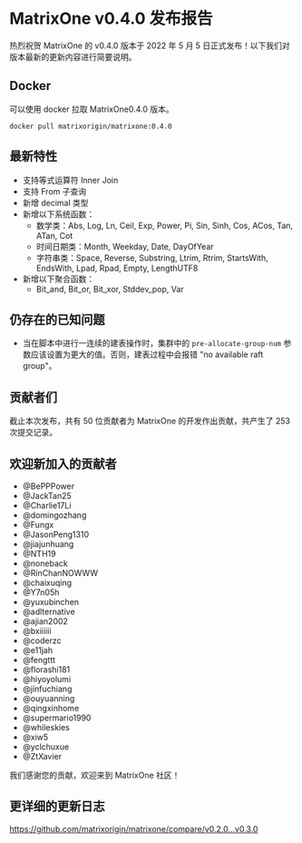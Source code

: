 # **MatrixOne v0.4.0 发布报告**

热烈祝贺 MatrixOne 的 v0.4.0 版本于 2022 年 5 月 5 日正式发布！以下我们对版本最新的更新内容进行简要说明。

## Docker

可以使用 docker 拉取 MatrixOne0.4.0 版本。

```
docker pull matrixorigin/matrixone:0.4.0
```

## 最新特性

- 支持等式运算符 Inner Join
- 支持 From 子查询
- 新增 decimal 类型
- 新增以下系统函数：
    - 数学类：Abs, Log, Ln, Ceil, Exp, Power, Pi, Sin, Sinh, Cos, ACos, Tan, ATan, Cot
    - 时间日期类：Month, Weekday, Date, DayOfYear
    - 字符串类：Space, Reverse, Substring, Ltrim, Rtrim, StartsWith, EndsWith, Lpad, Rpad, Empty, LengthUTF8
- 新增以下聚合函数：
    - Bit_and, Bit_or, Bit_xor, Stddev_pop, Var

## 仍存在的已知问题

- 当在脚本中进行一连续的建表操作时，集群中的 `pre-allocate-group-num` 参数应该设置为更大的值。否则，建表过程中会报错 "no available raft group"。  

## 贡献者们

截止本次发布，共有 50 位贡献者为 MatrixOne 的开发作出贡献，共产生了 253 次提交记录。

## 欢迎新加入的贡献者

* @BePPPower
* @JackTan25
* @Charlie17Li
* @domingozhang
* @Fungx
* @JasonPeng1310
* @jiajunhuang
* @NTH19
* @noneback
* @RinChanNOWWW
* @chaixuqing
* @Y7n05h
* @yuxubinchen
* @adlternative
* @ajian2002
* @bxiiiiii
* @coderzc
* @e11jah
* @fengttt
* @florashi181
* @hiyoyolumi
* @jinfuchiang
* @ouyuanning
* @qingxinhome
* @supermario1990
* @whileskies
* @xiw5
* @yclchuxue
* @ZtXavier

我们感谢您的贡献，欢迎来到 MatrixOne 社区！

## 更详细的更新日志

<https://github.com/matrixorigin/matrixone/compare/v0.2.0...v0.3.0>
